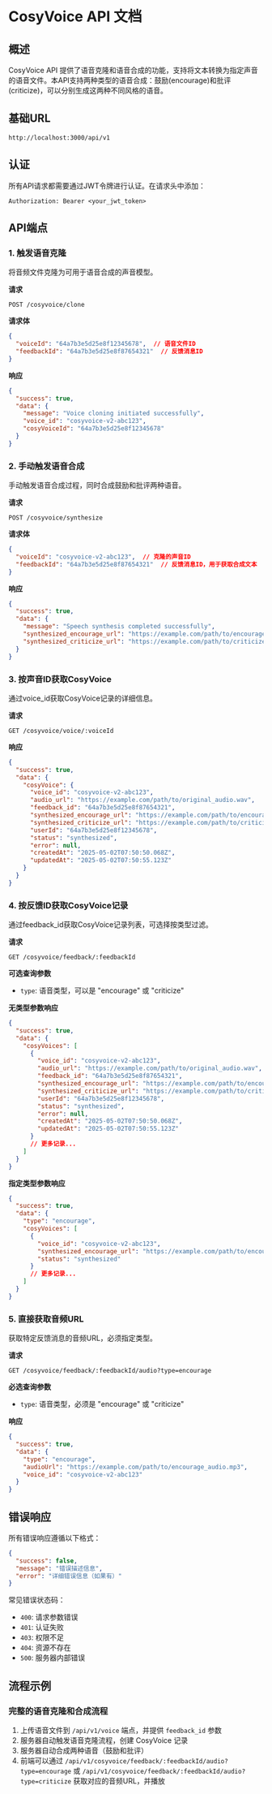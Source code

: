 # CosyVoice API 文档

## 概述

CosyVoice API 提供了语音克隆和语音合成的功能，支持将文本转换为指定声音的语音文件。本API支持两种类型的语音合成：鼓励(encourage)和批评(criticize)，可以分别生成这两种不同风格的语音。

## 基础URL

```
http://localhost:3000/api/v1
```

## 认证

所有API请求都需要通过JWT令牌进行认证。在请求头中添加：

```
Authorization: Bearer <your_jwt_token>
```

## API端点

### 1. 触发语音克隆

将音频文件克隆为可用于语音合成的声音模型。

**请求**

```
POST /cosyvoice/clone
```

**请求体**

```json
{
  "voiceId": "64a7b3e5d25e8f12345678",  // 语音文件ID
  "feedbackId": "64a7b3e5d25e8f87654321"  // 反馈消息ID
}
```

**响应**

```json
{
  "success": true,
  "data": {
    "message": "Voice cloning initiated successfully",
    "voice_id": "cosyvoice-v2-abc123",
    "cosyVoiceId": "64a7b3e5d25e8f12345678"
  }
}
```

### 2. 手动触发语音合成

手动触发语音合成过程，同时合成鼓励和批评两种语音。

**请求**

```
POST /cosyvoice/synthesize
```

**请求体**

```json
{
  "voiceId": "cosyvoice-v2-abc123",  // 克隆的声音ID
  "feedbackId": "64a7b3e5d25e8f87654321"  // 反馈消息ID，用于获取合成文本
}
```

**响应**

```json
{
  "success": true,
  "data": {
    "message": "Speech synthesis completed successfully",
    "synthesized_encourage_url": "https://example.com/path/to/encourage_audio.mp3",
    "synthesized_criticize_url": "https://example.com/path/to/criticize_audio.mp3"
  }
}
```

### 3. 按声音ID获取CosyVoice

通过voice_id获取CosyVoice记录的详细信息。

**请求**

```
GET /cosyvoice/voice/:voiceId
```

**响应**

```json
{
  "success": true,
  "data": {
    "cosyVoice": {
      "voice_id": "cosyvoice-v2-abc123",
      "audio_url": "https://example.com/path/to/original_audio.wav",
      "feedback_id": "64a7b3e5d25e8f87654321",
      "synthesized_encourage_url": "https://example.com/path/to/encourage_audio.mp3",
      "synthesized_criticize_url": "https://example.com/path/to/criticize_audio.mp3",
      "userId": "64a7b3e5d25e8f12345678",
      "status": "synthesized",
      "error": null,
      "createdAt": "2025-05-02T07:50:50.068Z",
      "updatedAt": "2025-05-02T07:50:55.123Z"
    }
  }
}
```

### 4. 按反馈ID获取CosyVoice记录

通过feedback_id获取CosyVoice记录列表，可选择按类型过滤。

**请求**

```
GET /cosyvoice/feedback/:feedbackId
```

**可选查询参数**

- `type`: 语音类型，可以是 "encourage" 或 "criticize"

**无类型参数响应**

```json
{
  "success": true,
  "data": {
    "cosyVoices": [
      {
        "voice_id": "cosyvoice-v2-abc123",
        "audio_url": "https://example.com/path/to/original_audio.wav",
        "feedback_id": "64a7b3e5d25e8f87654321",
        "synthesized_encourage_url": "https://example.com/path/to/encourage_audio.mp3",
        "synthesized_criticize_url": "https://example.com/path/to/criticize_audio.mp3",
        "userId": "64a7b3e5d25e8f12345678",
        "status": "synthesized",
        "error": null,
        "createdAt": "2025-05-02T07:50:50.068Z",
        "updatedAt": "2025-05-02T07:50:55.123Z"
      }
      // 更多记录...
    ]
  }
}
```

**指定类型参数响应**

```json
{
  "success": true,
  "data": {
    "type": "encourage",
    "cosyVoices": [
      {
        "voice_id": "cosyvoice-v2-abc123",
        "synthesized_encourage_url": "https://example.com/path/to/encourage_audio.mp3",
        "status": "synthesized"
      }
      // 更多记录...
    ]
  }
}
```

### 5. 直接获取音频URL

获取特定反馈消息的音频URL，必须指定类型。

**请求**

```
GET /cosyvoice/feedback/:feedbackId/audio?type=encourage
```

**必选查询参数**

- `type`: 语音类型，必须是 "encourage" 或 "criticize"

**响应**

```json
{
  "success": true,
  "data": {
    "type": "encourage",
    "audioUrl": "https://example.com/path/to/encourage_audio.mp3",
    "voice_id": "cosyvoice-v2-abc123"
  }
}
```

## 错误响应

所有错误响应遵循以下格式：

```json
{
  "success": false,
  "message": "错误描述信息",
  "error": "详细错误信息（如果有）"
}
```

常见错误状态码：

- `400`: 请求参数错误
- `401`: 认证失败
- `403`: 权限不足
- `404`: 资源不存在
- `500`: 服务器内部错误

## 流程示例

### 完整的语音克隆和合成流程

1. 上传语音文件到 `/api/v1/voice` 端点，并提供 `feedback_id` 参数
2. 服务器自动触发语音克隆流程，创建 CosyVoice 记录
3. 服务器自动合成两种语音（鼓励和批评）
4. 前端可以通过 `/api/v1/cosyvoice/feedback/:feedbackId/audio?type=encourage` 或 `/api/v1/cosyvoice/feedback/:feedbackId/audio?type=criticize` 获取对应的音频URL，并播放 
